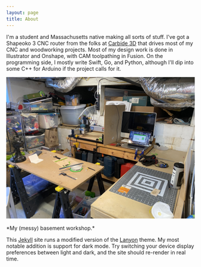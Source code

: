 ```yaml
---
layout: page
title: About
---
```


I'm a student and Massachusetts native making all sorts of stuff. I've got a Shapeoko 3 CNC router from the folks at [Carbide 3D](https://carbide3d.com/) that drives most of my CNC and woodworking projects. Most of my design work is done in Illustrator and Onshape, with CAM toolpathing in Fusion. On the programming side, I mostly write Swift, Go, and Python, although I'll dip into some C++ for Arduino if the project calls for it.

![My Workshop](/public/images/about/Shop.jpg)
<div class="caption" markdown="1">
*My (messy) basement workshop.*
</div>

This [Jekyll](https://jekyllrb.com/) site runs a modified version of the [Lanyon](https://lanyon.getpoole.com/) theme. My most notable addition is support for dark mode. Try switching your device display preferences between light and dark, and the site should re-render in real time.
